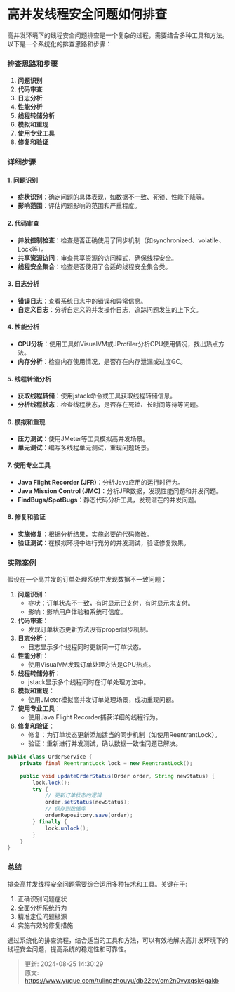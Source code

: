# 高并发线程安全问题如何排查

<font style="color:rgba(0, 0, 0, 0.82);">高并发环境下的线程安全问题排查是一个复杂的过程，需要结合多种工具和方法。以下是一个系统化的排查思路和步骤：</font>

### <font style="color:rgba(0, 0, 0, 0.82);">排查思路和步骤</font>
1. **<font style="color:rgba(0, 0, 0, 0.82);">问题识别</font>**
2. **<font style="color:rgba(0, 0, 0, 0.82);">代码审查</font>**
3. **<font style="color:rgba(0, 0, 0, 0.82);">日志分析</font>**
4. **<font style="color:rgba(0, 0, 0, 0.82);">性能分析</font>**
5. **<font style="color:rgba(0, 0, 0, 0.82);">线程转储分析</font>**
6. **<font style="color:rgba(0, 0, 0, 0.82);">模拟和重现</font>**
7. **<font style="color:rgba(0, 0, 0, 0.82);">使用专业工具</font>**
8. **<font style="color:rgba(0, 0, 0, 0.82);">修复和验证</font>**

### <font style="color:rgba(0, 0, 0, 0.82);">详细步骤</font>
#### <font style="color:rgba(0, 0, 0, 0.82);">1. 问题识别</font>
+ **<font style="color:rgba(0, 0, 0, 0.82);">症状识别</font>**<font style="color:rgba(0, 0, 0, 0.82);">：确定问题的具体表现，如数据不一致、死锁、性能下降等。</font>
+ **<font style="color:rgba(0, 0, 0, 0.82);">影响范围</font>**<font style="color:rgba(0, 0, 0, 0.82);">：评估问题影响的范围和严重程度。</font>

#### <font style="color:rgba(0, 0, 0, 0.82);">2. 代码审查</font>
+ **<font style="color:rgba(0, 0, 0, 0.82);">并发控制检查</font>**<font style="color:rgba(0, 0, 0, 0.82);">：检查是否正确使用了同步机制（如synchronized、volatile、Lock等）。</font>
+ **<font style="color:rgba(0, 0, 0, 0.82);">共享资源访问</font>**<font style="color:rgba(0, 0, 0, 0.82);">：审查共享资源的访问模式，确保线程安全。</font>
+ **<font style="color:rgba(0, 0, 0, 0.82);">线程安全集合</font>**<font style="color:rgba(0, 0, 0, 0.82);">：检查是否使用了合适的线程安全集合类。</font>

#### <font style="color:rgba(0, 0, 0, 0.82);">3. 日志分析</font>
+ **<font style="color:rgba(0, 0, 0, 0.82);">错误日志</font>**<font style="color:rgba(0, 0, 0, 0.82);">：查看系统日志中的错误和异常信息。</font>
+ **<font style="color:rgba(0, 0, 0, 0.82);">自定义日志</font>**<font style="color:rgba(0, 0, 0, 0.82);">：分析自定义的并发操作日志，追踪问题发生的上下文。</font>

#### <font style="color:rgba(0, 0, 0, 0.82);">4. 性能分析</font>
+ **<font style="color:rgba(0, 0, 0, 0.82);">CPU分析</font>**<font style="color:rgba(0, 0, 0, 0.82);">：使用工具如VisualVM或JProfiler分析CPU使用情况，找出热点方法。</font>
+ **<font style="color:rgba(0, 0, 0, 0.82);">内存分析</font>**<font style="color:rgba(0, 0, 0, 0.82);">：检查内存使用情况，是否存在内存泄漏或过度GC。</font>

#### <font style="color:rgba(0, 0, 0, 0.82);">5. 线程转储分析</font>
+ **<font style="color:rgba(0, 0, 0, 0.82);">获取线程转储</font>**<font style="color:rgba(0, 0, 0, 0.82);">：使用jstack命令或工具获取线程转储信息。</font>
+ **<font style="color:rgba(0, 0, 0, 0.82);">分析线程状态</font>**<font style="color:rgba(0, 0, 0, 0.82);">：检查线程状态，是否存在死锁、长时间等待等问题。</font>

#### <font style="color:rgba(0, 0, 0, 0.82);">6. 模拟和重现</font>
+ **<font style="color:rgba(0, 0, 0, 0.82);">压力测试</font>**<font style="color:rgba(0, 0, 0, 0.82);">：使用JMeter等工具模拟高并发场景。</font>
+ **<font style="color:rgba(0, 0, 0, 0.82);">单元测试</font>**<font style="color:rgba(0, 0, 0, 0.82);">：编写多线程单元测试，重现问题场景。</font>

#### <font style="color:rgba(0, 0, 0, 0.82);">7. 使用专业工具</font>
+ **<font style="color:rgba(0, 0, 0, 0.82);">Java Flight Recorder (JFR)</font>**<font style="color:rgba(0, 0, 0, 0.82);">：分析Java应用的运行时行为。</font>
+ **<font style="color:rgba(0, 0, 0, 0.82);">Java Mission Control (JMC)</font>**<font style="color:rgba(0, 0, 0, 0.82);">：分析JFR数据，发现性能问题和并发问题。</font>
+ **<font style="color:rgba(0, 0, 0, 0.82);">FindBugs/SpotBugs</font>**<font style="color:rgba(0, 0, 0, 0.82);">：静态代码分析工具，发现潜在的并发问题。</font>

#### <font style="color:rgba(0, 0, 0, 0.82);">8. 修复和验证</font>
+ **<font style="color:rgba(0, 0, 0, 0.82);">实施修复</font>**<font style="color:rgba(0, 0, 0, 0.82);">：根据分析结果，实施必要的代码修改。</font>
+ **<font style="color:rgba(0, 0, 0, 0.82);">验证测试</font>**<font style="color:rgba(0, 0, 0, 0.82);">：在模拟环境中进行充分的并发测试，验证修复效果。</font>

### <font style="color:rgba(0, 0, 0, 0.82);">实际案例</font>
<font style="color:rgba(0, 0, 0, 0.82);">假设在一个高并发的订单处理系统中发现数据不一致问题：</font>

1. **<font style="color:rgba(0, 0, 0, 0.82);">问题识别</font>**<font style="color:rgba(0, 0, 0, 0.82);">：</font>
    - <font style="color:rgba(0, 0, 0, 0.82);">症状：订单状态不一致，有时显示已支付，有时显示未支付。</font>
    - <font style="color:rgba(0, 0, 0, 0.82);">影响：影响用户体验和系统可信度。</font>
2. **<font style="color:rgba(0, 0, 0, 0.82);">代码审查</font>**<font style="color:rgba(0, 0, 0, 0.82);">：</font>
    - <font style="color:rgba(0, 0, 0, 0.82);">发现订单状态更新方法没有proper同步机制。</font>
3. **<font style="color:rgba(0, 0, 0, 0.82);">日志分析</font>**<font style="color:rgba(0, 0, 0, 0.82);">：</font>
    - <font style="color:rgba(0, 0, 0, 0.82);">日志显示多个线程同时更新同一订单状态。</font>
4. **<font style="color:rgba(0, 0, 0, 0.82);">性能分析</font>**<font style="color:rgba(0, 0, 0, 0.82);">：</font>
    - <font style="color:rgba(0, 0, 0, 0.82);">使用VisualVM发现订单处理方法是CPU热点。</font>
5. **<font style="color:rgba(0, 0, 0, 0.82);">线程转储分析</font>**<font style="color:rgba(0, 0, 0, 0.82);">：</font>
    - <font style="color:rgba(0, 0, 0, 0.82);">jstack显示多个线程同时在订单处理方法中。</font>
6. **<font style="color:rgba(0, 0, 0, 0.82);">模拟和重现</font>**<font style="color:rgba(0, 0, 0, 0.82);">：</font>
    - <font style="color:rgba(0, 0, 0, 0.82);">使用JMeter模拟高并发订单处理场景，成功重现问题。</font>
7. **<font style="color:rgba(0, 0, 0, 0.82);">使用专业工具</font>**<font style="color:rgba(0, 0, 0, 0.82);">：</font>
    - <font style="color:rgba(0, 0, 0, 0.82);">使用Java Flight Recorder捕获详细的线程行为。</font>
8. **<font style="color:rgba(0, 0, 0, 0.82);">修复和验证</font>**<font style="color:rgba(0, 0, 0, 0.82);">：</font>
    - <font style="color:rgba(0, 0, 0, 0.82);">修复：为订单状态更新添加适当的同步机制（如使用ReentrantLock）。</font>
    - <font style="color:rgba(0, 0, 0, 0.82);">验证：重新进行并发测试，确认数据一致性问题已解决。</font>

```java
public class OrderService {  
    private final ReentrantLock lock = new ReentrantLock();  

    public void updateOrderStatus(Order order, String newStatus) {  
        lock.lock();  
        try {  
            // 更新订单状态的逻辑  
            order.setStatus(newStatus);  
            // 保存到数据库  
            orderRepository.save(order);  
        } finally {  
            lock.unlock();  
        }  
    }  
}
```

### <font style="color:rgba(0, 0, 0, 0.82);">总结</font>
<font style="color:rgba(0, 0, 0, 0.82);">排查高并发线程安全问题需要综合运用多种技术和工具。关键在于:</font>

1. <font style="color:rgba(0, 0, 0, 0.82);">正确识别问题症状</font>
2. <font style="color:rgba(0, 0, 0, 0.82);">全面分析系统行为</font>
3. <font style="color:rgba(0, 0, 0, 0.82);">精准定位问题根源</font>
4. <font style="color:rgba(0, 0, 0, 0.82);">实施有效的修复措施</font>

<font style="color:rgba(0, 0, 0, 0.82);">通过系统化的排查流程，结合适当的工具和方法，可以有效地解决高并发环境下的线程安全问题，提高系统的稳定性和可靠性。</font>



> 更新: 2024-08-25 14:30:29  
> 原文: <https://www.yuque.com/tulingzhouyu/db22bv/om2n0vvxqsk4gakb>